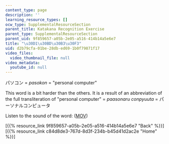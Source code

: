 ```yaml
---
content_type: page
description: ''
learning_resource_types: []
ocw_type: SupplementalResourceSection
parent_title: Katakana Recognition Exercise
parent_type: SupplementalResourceSection
parent_uid: 9f859657-a05b-2e05-a516-414b14a5e6e7
title: "\u30D1\u30BD\u30B3\u30F3"
uid: d2b79cfa-01be-28db-ed69-1b0f79871f17
video_files:
  video_thumbnail_file: null
video_metadata:
  youtube_id: null
---
```


パソコン = _pasokon_ = "personal computer"

This word is a bit harder than the others. It is a result of an abbreviation of the full transliteration of "personal computer" = _paasonaru conpyuuta_ = パーソナルコンピュータ

Listen to the sound of the word: ([MOV](http://www.archive.org/download/MITRES21F.01S10_KATAKANA_EXERCISES/word19.mov))

  
\[{{% resource_link 9f859657-a05b-2e05-a516-414b14a5e6e7 "Back" %}}\]  
\[{{% resource_link c84d8de3-767d-8d3f-234b-b45d41d2ac2e "Home" %}}\]